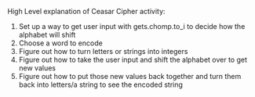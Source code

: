 High Level explanation of Ceasar Cipher activity:  
1. Set up a way to get user input with gets.chomp.to_i to decide how the alphabet will shift  
1. Choose a word to encode  
1. Figure out how to turn letters or strings into integers  
1. Figure out how to take the user input and shift the alphabet over to get new values  
1. Figure out how to put those new values back together and turn them back into letters/a string to see the encoded string  

